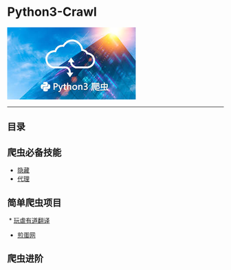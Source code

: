 # Python3-Crawl
![image](https://github.com/Harrdy2018/Python3-Crawl/blob/master/Pictures/Python3%20%E7%88%AC%E8%99%AB.jpg)  

***
## 目录
## 爬虫必备技能
  * [隐藏](https://github.com/Harrdy2018/Python3-Crawl/blob/master/Hide.md)
  * [代理](https://github.com/Harrdy2018/Python3-Crawl/blob/master/Proxy.md)
## 简单爬虫项目
  * [玩虐有道翻译](https://github.com/Harrdy2018/Python3-Crawl/tree/master/YouDao%20Translation)
  * [煎蛋网](https://github.com/Harrdy2018/Python3-Crawl/blob/master/%E7%85%8E%E8%9B%8B%E7%BD%91.md)
## 爬虫进阶
